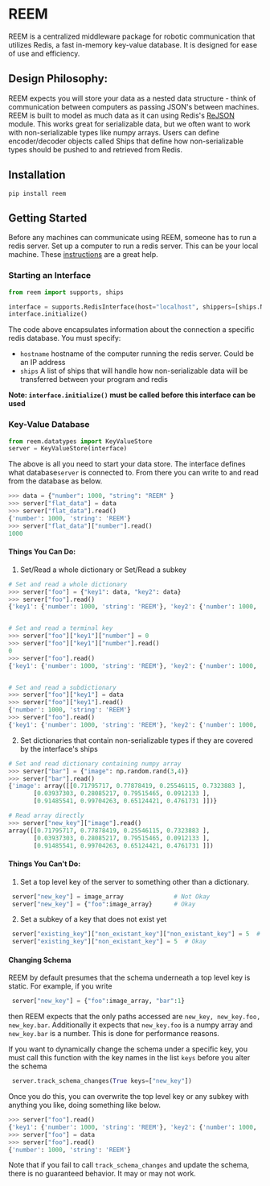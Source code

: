 # REEM

REEM is a centralized middleware package for robotic communication that utilizes Redis, a fast in-memory key-value database. It is designed for ease of use and efficiency.

## Design Philosophy:
REEM expects you will store your data as a nested data structure - think of communication between computers as passing JSON's between machines. REEM is built to model as much data as it can using Redis's [ReJSON](https://pypi.org/project/rejson/) module. This works great for serializable data, but we often want to work with non-serializable types like numpy arrays. Users can define encoder/decoder objects called Ships that define how non-serializable types should be pushed to and retrieved from Redis.

## Installation
``pip install reem``


## Getting Started
Before any machines can communicate using REEM, someone has to run a redis server. Set up a computer to run a redis server. This can be your local machine. These [instructions](https://redis.io/topics/quickstart) are a great help.

### Starting an Interface
```python
from reem import supports, ships

interface = supports.RedisInterface(host="localhost", shippers=[ships.NumpyShip()])
interface.initialize()
```
The code above encapsulates information about the connection a specific redis database. You must specify:
- ``hostname`` hostname of the computer running the redis server. Could be an IP address
- ``ships`` A list of ships that will handle how non-serializable data will be transferred between your program and redis

**Note: ``interface.initialize()`` must be called before this interface can be used**


### Key-Value Database
```python
from reem.datatypes import KeyValueStore
server = KeyValueStore(interface)
```
The above is all you need to start your data store. The interface defines what database``server`` is connected to. From there you can write to and read from the database as below.

```python
>>> data = {"number": 1000, "string": "REEM" }
>>> server["flat_data"] = data
>>> server["flat_data"].read()
{'number': 1000, 'string': 'REEM'}
>>> server["flat_data"]["number"].read()
1000
```

#### Things You Can Do:

1. Set/Read a whole dictionary or Set/Read a subkey

```python
# Set and read a whole dictionary
>>> server["foo"] = {"key1": data, "key2": data}
>>> server["foo"].read()
{'key1': {'number': 1000, 'string': 'REEM'}, 'key2': {'number': 1000, 'string': 'REEM'}}


# Set and read a terminal key
>>> server["foo"]["key1"]["number"] = 0
>>> server["foo"]["key1"]["number"].read()
0
>>> server["foo"].read()
{'key1': {'number': 1000, 'string': 'REEM'}, 'key2': {'number': 1000, 'string': 'REEM'}}


# Set and read a subdictionary
>>> server["foo"]["key1"] = data
>>> server["foo"]["key1"].read()
{'number': 1000, 'string': 'REEM'}
>>> server["foo"].read()
{'key1': {'number': 1000, 'string': 'REEM'}, 'key2': {'number': 1000, 'string': 'REEM'}}
```

2. Set dictionaries that contain non-serializable types if they are covered by the interface's ships

```python
# Set and read dictionary containing numpy array
>>> server["bar"] = {"image": np.random.rand(3,4)}
>>> server["bar"].read()
{'image': array([[0.71795717, 0.77878419, 0.25546115, 0.7323883 ],
       [0.03937303, 0.28085217, 0.79515465, 0.0912133 ],
       [0.91485541, 0.99704263, 0.65124421, 0.4761731 ]])}

# Read array directly
>>> server["new_key"]["image"].read()
array([[0.71795717, 0.77878419, 0.25546115, 0.7323883 ],
       [0.03937303, 0.28085217, 0.79515465, 0.0912133 ],
       [0.91485541, 0.99704263, 0.65124421, 0.4761731 ]])
```
#### Things You Can't Do:
1. Set a top level key of the server to something other than a dictionary.
```python
 server["new_key"] = image_array              # Not Okay
 server["new_key"] = {"foo":image_array}      # Okay
```
2. Set a subkey of a key that does not exist yet
```python
 server["existing_key"]["non_existant_key"]["non_existant_key"] = 5  # Not Okay
 server["existing_key"]["non_existant_key"] = 5  # Okay
```
#### Changing Schema

REEM by default presumes that the schema underneath a top level key is static. For example, if you write
```python
 server["new_key"] = {"foo":image_array, "bar":1}
```
then REEM expects that the only paths accessed are ``new_key, new_key.foo, new_key.bar``. Additionally it expects that ``new_key.foo`` is a numpy array and ``new_key.bar`` is a number. This is done for performance reasons.

If you want to dynamically change the schema under a specific key, you must call this function with the key names in the list ``keys`` before you alter the schema

```python
 server.track_schema_changes(True keys=["new_key"])
```

Once you do this, you can overwrite the top level key or any subkey with anything you like, doing something like below.

```python
>>> server["foo"].read()
{'key1': {'number': 1000, 'string': 'REEM'}, 'key2': {'number': 1000, 'string': 'REEM'}}
>>> server["foo"] = data
>>> server["foo"].read()
{'number': 1000, 'string': 'REEM'}
```

Note that if you fail to call ``track_schema_changes`` and update the schema, there is no guaranteed behavior. It may or may not work.

